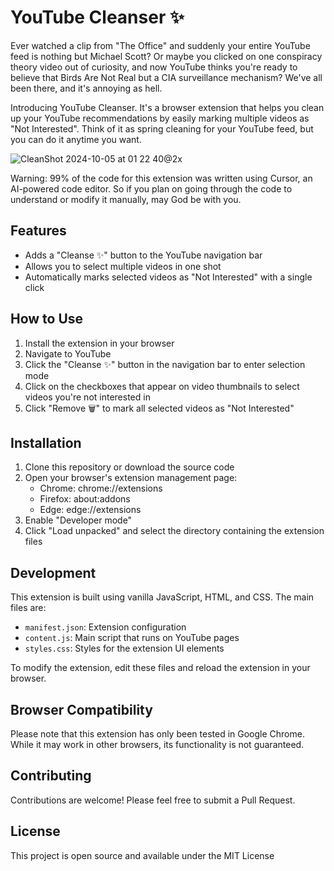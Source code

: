 # YouTube Cleanser ✨

Ever watched a clip from "The Office" and suddenly your entire YouTube feed is nothing but Michael Scott? Or maybe you clicked on one conspiracy theory video out of curiosity, and now YouTube thinks you're ready to believe that Birds Are Not Real but a CIA surveillance mechanism? We've all been there, and it's annoying as hell.

Introducing YouTube Cleanser. It's a browser extension that helps you clean up your YouTube recommendations by easily marking multiple videos as "Not Interested". Think of it as spring cleaning for your YouTube feed, but you can do it anytime you want.

![CleanShot 2024-10-05 at 01 22 40@2x](https://github.com/user-attachments/assets/7372b9c8-2659-4335-a017-86c769d16453)

Warning: 99% of the code for this extension was written using Cursor, an AI-powered code editor. So if you plan on going through the code to understand or modify it manually, may God be with you.

## Features

- Adds a "Cleanse ✨" button to the YouTube navigation bar
- Allows you to select multiple videos in one shot
- Automatically marks selected videos as "Not Interested" with a single click

## How to Use

1. Install the extension in your browser
2. Navigate to YouTube
3. Click the "Cleanse ✨" button in the navigation bar to enter selection mode
4. Click on the checkboxes that appear on video thumbnails to select videos you're not interested in
5. Click "Remove 🗑️" to mark all selected videos as "Not Interested"

## Installation

1. Clone this repository or download the source code
2. Open your browser's extension management page:
   - Chrome: chrome://extensions
   - Firefox: about:addons
   - Edge: edge://extensions
3. Enable "Developer mode"
4. Click "Load unpacked" and select the directory containing the extension files

## Development

This extension is built using vanilla JavaScript, HTML, and CSS. The main files are:

- `manifest.json`: Extension configuration
- `content.js`: Main script that runs on YouTube pages
- `styles.css`: Styles for the extension UI elements

To modify the extension, edit these files and reload the extension in your browser.

## Browser Compatibility

Please note that this extension has only been tested in Google Chrome. While it may work in other browsers, its functionality is not guaranteed.

## Contributing

Contributions are welcome! Please feel free to submit a Pull Request.

## License

This project is open source and available under the MIT License
